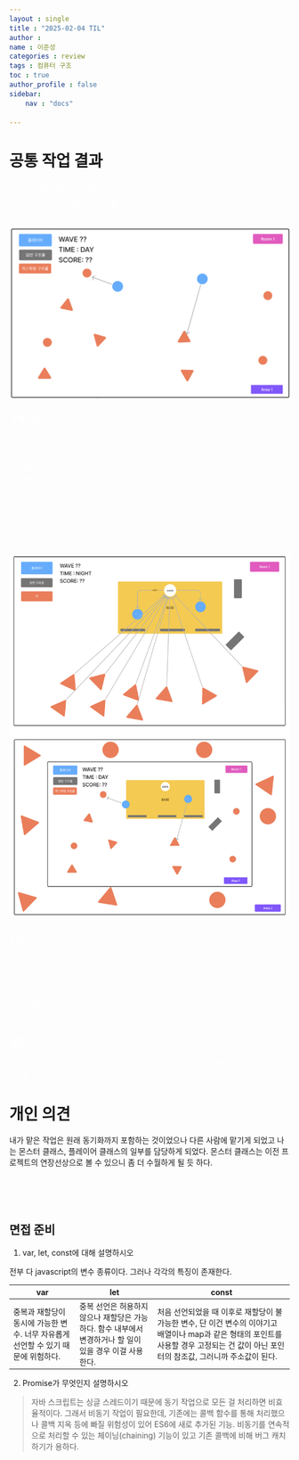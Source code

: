 ```yaml
---
layout : single
title : "2025-02-04 TIL"
author : 
name : 이준성
categories : review
tags : 컴퓨터 구조
toc : true
author_profile : false
sidebar:
    nav : "docs"

---
```


# 공통 작업 결과

<span style = "color:white; font-size:90%">
## MVP(제일 중요한 기능들)

- 기본적으로 멀티플레이 게임의 틀  “로그인/회원가입”, “방” 기능 구현
- 게임의 “낮(파밍)”에 해당하는 기능 구현

![이미지1](/assets/images/duck_game/mvp_part.png)

### 서버 기능

- 회원가입 & 로그인 - 한윤재
- 방 생성 & 참여 - 한윤재
- 게임루프(시뮬레이션) - 조용필
- 게임 준비 & 시작 - 이유민
- 플레이어 상태 동기화 - 이유민
- 필드 몬스터 - 김의중
- 전투 시스템 - 김의중
- 몬스터 상태 동기화 - 이준성
- 플레이어 리스폰 - 이준성
- 식량(배고픔) 시스템 - 오누리
- 세션 구조 총괄 - 김제훈


![이미지2](/assets/images/duck_game/2ec_part.png)

## 2차
- 밤(웨이브) 시스템 구현 + 시간 시스템
- 거점(코어) 생성
- 구조물(파밍/일반) 랜덤 생성
- 무기 시스템
- 구역별 몬스터 변화
- 몬스터 AI 추가

## 3차

- 서버 성능 측정 / 최적화
Node.js 싱글 스레드 특성상 CPU 집약적 작업은 클러스터링으로 해결
</span>

# 개인 의견

내가 맡은 작업은 원래 동기화까지 포함하는 것이었으나 다른 사람에 맡기게 되었고 나는 몬스터 클래스, 플레이어 클래스의 일부를 담당하게 되었다. 몬스터 클래스는 이전 프로젝트의 연장선상으로 볼 수 있으니 좀 더 수월하게 될 듯 하다.

<br>
<br>
<br>


## 면접 준비

1. var, let, const에 대해 설명하시오

전부 다 javascript의 변수 종류이다. 그러나 각각의 특징이 존재한다.

|var|let|const|
|---|---|---|
|중복과 재할당이 동시에 가능한 변수. 너무 자유롭게 선언할 수 있기 때문에 위험하다.|중복 선언은 허용하지 않으나 재할당은 가능하다. 함수 내부에서 변경하거나 할 일이 있을 경우 이걸 사용한다.|처음 선언되었을 때 이후로 재할당이 불가능한 변수, 단 이건 변수의 이야기고 배열이나 map과 같은 형태의 포인트를 사용할 경우 고정되는 건 값이 아닌 포인터의 참조값, 그러니까 주소값이 된다.|




2. Promise가 무엇인지 설명하시오 

> 자바 스크립트는 싱글 스레드이기 때문에 동기 작업으로 모든 걸 처리하면 비효율적이다. 그래서 비동기 작업이 필요한데, 기존에는 콜백 함수를 통해 처리했으나 콜백 지옥 등에 빠질 위험성이 있어 ES6에 새로 추가된 기능. 비동기를 연속적으로 처리할 수 있는 체이닝(chaining) 기능이 있고 기존 콜백에 비해 버그 캐치하기가 용하다.




